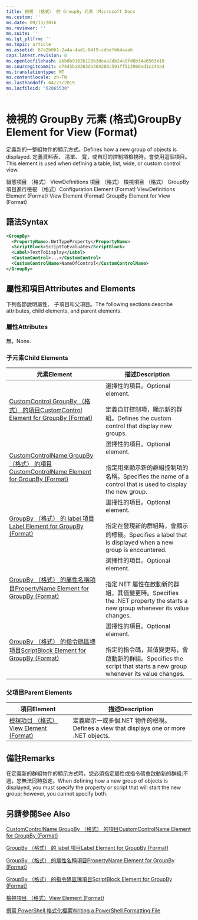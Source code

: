```yaml
---
title: 檢視 （格式） 的 GroupBy 元素 |Microsoft Docs
ms.custom: ''
ms.date: 09/13/2016
ms.reviewer: ''
ms.suite: ''
ms.tgt_pltfrm: ''
ms.topic: article
ms.assetid: 67a2b061-2a4a-4ad1-84f9-cdbefb64aaab
caps.latest.revision: 8
ms.openlocfilehash: abb8b91626128b3deaa2db24a9fd8b34a6563410
ms.sourcegitcommit: e7445ba8203da304286c591ff513900ad1c244a4
ms.translationtype: MT
ms.contentlocale: zh-TW
ms.lasthandoff: 04/23/2019
ms.locfileid: "62065530"
---
```

# <a name="groupby-element-for-view-format"></a><span data-ttu-id="4a22d-102">檢視的 GroupBy 元素 (格式)</span><span class="sxs-lookup"><span data-stu-id="4a22d-102">GroupBy Element for View (Format)</span></span>

<span data-ttu-id="4a22d-103">定義新的一整組物件的顯示方式。</span><span class="sxs-lookup"><span data-stu-id="4a22d-103">Defines how a new group of objects is displayed.</span></span> <span data-ttu-id="4a22d-104">定義資料表、 清單、 寬，或自訂的控制項檢視時，會使用這個項目。</span><span class="sxs-lookup"><span data-stu-id="4a22d-104">This element is used when defining a table, list, wide, or custom control view.</span></span>

<span data-ttu-id="4a22d-105">組態項目 （格式） ViewDefinitions 項目 （格式） 檢視項目 （格式） GroupBy 項目進行檢視 （格式）</span><span class="sxs-lookup"><span data-stu-id="4a22d-105">Configuration Element (Format) ViewDefinitions Element (Format) View Element (Format) GroupBy Element for View (Format)</span></span>

## <a name="syntax"></a><span data-ttu-id="4a22d-106">語法</span><span class="sxs-lookup"><span data-stu-id="4a22d-106">Syntax</span></span>

```xml
<GroupBy>
  <PropertyName>.NetTypeProperty</PropertyName>
  <ScriptBlock>ScriptToEvaluate</ScriptBlock>
  <Label>TextToDisplay</Label>
  <CustomControl>...</CustomControl>
  <CustomControlName>NameOfControl</CustomControlName>
</GroupBy>
```

## <a name="attributes-and-elements"></a><span data-ttu-id="4a22d-107">屬性和項目</span><span class="sxs-lookup"><span data-stu-id="4a22d-107">Attributes and Elements</span></span>

<span data-ttu-id="4a22d-108">下列各節說明屬性、 子項目和父項目。</span><span class="sxs-lookup"><span data-stu-id="4a22d-108">The following sections describe attributes, child elements, and parent elements.</span></span>

### <a name="attributes"></a><span data-ttu-id="4a22d-109">屬性</span><span class="sxs-lookup"><span data-stu-id="4a22d-109">Attributes</span></span>

<span data-ttu-id="4a22d-110">無。</span><span class="sxs-lookup"><span data-stu-id="4a22d-110">None.</span></span>

### <a name="child-elements"></a><span data-ttu-id="4a22d-111">子元素</span><span class="sxs-lookup"><span data-stu-id="4a22d-111">Child Elements</span></span>

|<span data-ttu-id="4a22d-112">元素</span><span class="sxs-lookup"><span data-stu-id="4a22d-112">Element</span></span>|<span data-ttu-id="4a22d-113">描述</span><span class="sxs-lookup"><span data-stu-id="4a22d-113">Description</span></span>|
|-------------|-----------------|
|[<span data-ttu-id="4a22d-114">CustomControl GroupBy （格式） 的項目</span><span class="sxs-lookup"><span data-stu-id="4a22d-114">CustomControl Element for GroupBy (Format)</span></span>](./customcontrol-element-for-groupby-format.md)|<span data-ttu-id="4a22d-115">選擇性的項目。</span><span class="sxs-lookup"><span data-stu-id="4a22d-115">Optional element.</span></span><br /><br /> <span data-ttu-id="4a22d-116">定義自訂控制項，顯示新的群組。</span><span class="sxs-lookup"><span data-stu-id="4a22d-116">Defines the custom control that display new groups.</span></span>|
|[<span data-ttu-id="4a22d-117">CustomControlName GroupBy （格式） 的項目</span><span class="sxs-lookup"><span data-stu-id="4a22d-117">CustomControlName Element for GroupBy (Format)</span></span>](./customcontrolname-element-for-groupby-format.md)|<span data-ttu-id="4a22d-118">選擇性的項目。</span><span class="sxs-lookup"><span data-stu-id="4a22d-118">Optional element.</span></span><br /><br /> <span data-ttu-id="4a22d-119">指定用來顯示新的群組控制項的名稱。</span><span class="sxs-lookup"><span data-stu-id="4a22d-119">Specifies the name of a control that is used to display the new group.</span></span>|
|[<span data-ttu-id="4a22d-120">GroupBy （格式） 的 label 項目</span><span class="sxs-lookup"><span data-stu-id="4a22d-120">Label Element for GroupBy (Format)</span></span>](./label-element-for-groupby-format.md)|<span data-ttu-id="4a22d-121">選擇性的項目。</span><span class="sxs-lookup"><span data-stu-id="4a22d-121">Optional element.</span></span><br /><br /> <span data-ttu-id="4a22d-122">指定在發現新的群組時，會顯示的標籤。</span><span class="sxs-lookup"><span data-stu-id="4a22d-122">Specifies a label that is displayed when a new group is encountered.</span></span>|
|[<span data-ttu-id="4a22d-123">GroupBy （格式） 的屬性名稱項目</span><span class="sxs-lookup"><span data-stu-id="4a22d-123">PropertyName Element for GroupBy (Format)</span></span>](./propertyname-element-for-groupby-format.md)|<span data-ttu-id="4a22d-124">選擇性的項目。</span><span class="sxs-lookup"><span data-stu-id="4a22d-124">Optional element.</span></span><br /><br /> <span data-ttu-id="4a22d-125">指定.NET 屬性在啟動新的群組，其值變更時。</span><span class="sxs-lookup"><span data-stu-id="4a22d-125">Specifies the .NET property the starts a new group whenever its value changes.</span></span>|
|[<span data-ttu-id="4a22d-126">GroupBy （格式） 的指令碼區塊項目</span><span class="sxs-lookup"><span data-stu-id="4a22d-126">ScriptBlock Element for GroupBy (Format)</span></span>](./scriptblock-element-for-groupby-format.md)|<span data-ttu-id="4a22d-127">選擇性的項目。</span><span class="sxs-lookup"><span data-stu-id="4a22d-127">Optional element.</span></span><br /><br /> <span data-ttu-id="4a22d-128">指定的指令碼，其值變更時，會啟動新的群組。</span><span class="sxs-lookup"><span data-stu-id="4a22d-128">Specifies the script that starts a new group whenever its value changes.</span></span>|

### <a name="parent-elements"></a><span data-ttu-id="4a22d-129">父項目</span><span class="sxs-lookup"><span data-stu-id="4a22d-129">Parent Elements</span></span>

|<span data-ttu-id="4a22d-130">項目</span><span class="sxs-lookup"><span data-stu-id="4a22d-130">Element</span></span>|<span data-ttu-id="4a22d-131">描述</span><span class="sxs-lookup"><span data-stu-id="4a22d-131">Description</span></span>|
|-------------|-----------------|
|[<span data-ttu-id="4a22d-132">檢視項目 （格式）</span><span class="sxs-lookup"><span data-stu-id="4a22d-132">View Element (Format)</span></span>](./view-element-format.md)|<span data-ttu-id="4a22d-133">定義顯示一或多個.NET 物件的檢視。</span><span class="sxs-lookup"><span data-stu-id="4a22d-133">Defines a view that displays one or more .NET objects.</span></span>|

## <a name="remarks"></a><span data-ttu-id="4a22d-134">備註</span><span class="sxs-lookup"><span data-stu-id="4a22d-134">Remarks</span></span>

<span data-ttu-id="4a22d-135">在定義新的群組物件的顯示方式時，您必須指定屬性或指令碼會啟動新的群組;不過，您無法同時指定。</span><span class="sxs-lookup"><span data-stu-id="4a22d-135">When defining how a new group of objects is displayed, you must specify the property or script that will start the new group; however, you cannot specify both.</span></span>

## <a name="see-also"></a><span data-ttu-id="4a22d-136">另請參閱</span><span class="sxs-lookup"><span data-stu-id="4a22d-136">See Also</span></span>

[<span data-ttu-id="4a22d-137">CustomControlName GroupBy （格式） 的項目</span><span class="sxs-lookup"><span data-stu-id="4a22d-137">CustomControlName Element for GroupBy (Format)</span></span>](./customcontrolname-element-for-groupby-format.md)

[<span data-ttu-id="4a22d-138">GroupBy （格式） 的 label 項目</span><span class="sxs-lookup"><span data-stu-id="4a22d-138">Label Element for GroupBy (Format)</span></span>](./label-element-for-groupby-format.md)

[<span data-ttu-id="4a22d-139">GroupBy （格式） 的屬性名稱項目</span><span class="sxs-lookup"><span data-stu-id="4a22d-139">PropertyName Element for GroupBy (Format)</span></span>](./propertyname-element-for-groupby-format.md)

[<span data-ttu-id="4a22d-140">GroupBy （格式） 的指令碼區塊項目</span><span class="sxs-lookup"><span data-stu-id="4a22d-140">ScriptBlock Element for GroupBy (Format)</span></span>](./scriptblock-element-for-groupby-format.md)

[<span data-ttu-id="4a22d-141">檢視項目 （格式）</span><span class="sxs-lookup"><span data-stu-id="4a22d-141">View Element (Format)</span></span>](./view-element-format.md)

[<span data-ttu-id="4a22d-142">撰寫 PowerShell 格式化檔案</span><span class="sxs-lookup"><span data-stu-id="4a22d-142">Writing a PowerShell Formatting File</span></span>](./writing-a-powershell-formatting-file.md)
